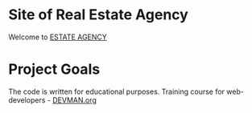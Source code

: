 # Site of Real Estate Agency

Welcome to [ESTATE AGENCY](https://dpsmartbusiness.github.io/agency)

# Project Goals

The code is written for educational purposes. Training course for web-developers - [DEVMAN.org](https://devman.org)
